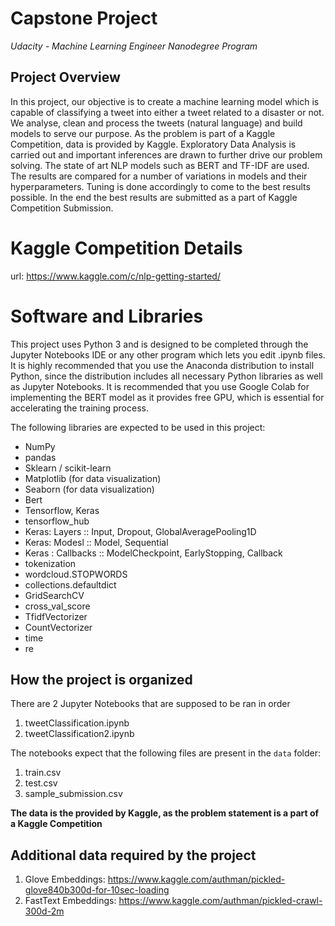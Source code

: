 # Capstone Project
*Udacity - Machine Learning Engineer Nanodegree Program*

## Project Overview

In this project, our objective is to create a machine learning model which is capable of classifying a tweet into either a tweet related to a disaster or not. We analyse, clean and process the tweets (natural language) and build models to serve our purpose. As the problem is part of a Kaggle Competition, data is provided by Kaggle. Exploratory Data Analysis is carried out and important inferences are drawn to further drive our problem solving. The state of art NLP models such as BERT and TF-IDF are used. The results are compared for a number of variations in models and their hyperparameters. Tuning is done accordingly to come to the best results possible. In the end the best results are submitted as a part of Kaggle Competition Submission.

# Kaggle Competition Details
url: https://www.kaggle.com/c/nlp-getting-started/

# Software and Libraries

This project uses Python 3 and is designed to be completed through the Jupyter Notebooks IDE or any other program which lets you edit .ipynb files.
It is highly recommended  that you use the Anaconda distribution to install Python, since the distribution includes all necessary Python libraries
as well as Jupyter Notebooks.
It is recommended that you use Google Colab for implementing the BERT model as it provides free GPU, which is essential for accelerating the training process.

The following libraries are expected to be used in this project:

* NumPy
* pandas
* Sklearn / scikit-learn
* Matplotlib (for data visualization)
* Seaborn (for data visualization)
* Bert
* Tensorflow, Keras
* tensorflow_hub
* Keras: Layers :: Input, Dropout, GlobalAveragePooling1D
* Keras: Modesl :: Model, Sequential
* Keras : Callbacks :: ModelCheckpoint, EarlyStopping, Callback
* tokenization
* wordcloud.STOPWORDS
* collections.defaultdict
* GridSearchCV
* cross_val_score
* TfidfVectorizer
* CountVectorizer
* time
* re


## How the project is organized

There are 2 Jupyter Notebooks that are supposed to be ran in order

1. tweetClassification.ipynb
2. tweetClassification2.ipynb

The notebooks expect that the following files are present in the `data` folder:
1. train.csv
2. test.csv
3. sample_submission.csv

**The data is the provided by Kaggle, as the problem statement is a part of a Kaggle Competition**

## Additional data required by the project
1. Glove Embeddings: https://www.kaggle.com/authman/pickled-glove840b300d-for-10sec-loading
2. FastText Embeddings: https://www.kaggle.com/authman/pickled-crawl-300d-2m

